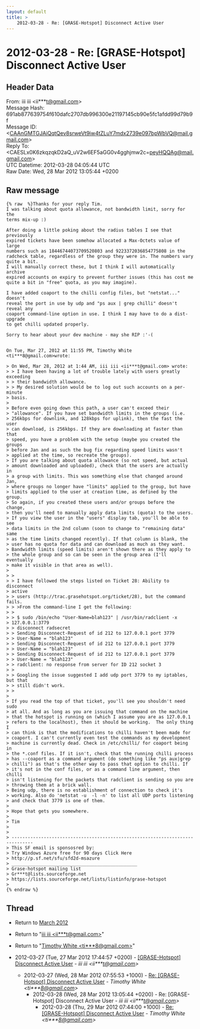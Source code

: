 ```yaml
---
layout: default
title: >
    2012-03-28 - Re: [GRASE-Hotspot] Disconnect Active User
---
```


# 2012-03-28 - Re: [GRASE-Hotspot] Disconnect Active User

## Header Data

From: iii iii \<ii***t@gmail.com\><br>
Message Hash: 691ab877639754f610dafc2707db996300e21197145cb90e5fc1afdd99d79b9f<br>
Message ID: \<CAAnGMTGJAiQqtQev8srweVt9iw4tZLuY7mdx2739e097bpWbVQ@mail.gmail.com\><br>
Reply To: \<CAESLx0K6zkqzqkD2aQ_uV2w6EF5aGG0v4gghjmw2c=peyHQQAg@mail.gmail.com\><br>
UTC Datetime: 2012-03-28 04:05:44 UTC<br>
Raw Date: Wed, 28 Mar 2012 13:05:44 +0200<br>

## Raw message

```
{% raw  %}Thanks for your reply Tim.
I was talking about quota allowance, not bandwidth limit, sorry for the
terms mix-up :)

After doing a little poking about the radius tables I see that previously
expired tickets have been somehow allocated a Max-Octets value of large
numbers such as 18446744073709520803 and 9223372036854775808 in the
radcheck table, regardless of the group they were in. The numbers vary
quite a bit.
I will manually correct these, but I think I will automatically archive
expired accounts on expiry to prevent further issues (this has cost me
quite a bit in "free" quota, as you may imagine).

I have added coaport to the chilli config files, but "netstat..." doesn't
reveal the port in use by udp and "ps aux | grep chilli" doesn't reveal any
coaport command-line option in use. I think I may have to do a dist-upgrade
to get chilli updated properly.

Sorry to hear about your dev machine - may she RIP :'-(


On Tue, Mar 27, 2012 at 11:55 PM, Timothy White <ti***8@gmail.com>wrote:

> On Wed, Mar 28, 2012 at 1:44 AM, iii iii <ii***t@gmail.com> wrote:
> > I have been having a lot of trouble lately with users greatly exceeding
> > their bandwidth allowance.
> > My desired solution would be to log out such accounts on a per-minute
> basis.
>
> Before even going down this path, a user can't exceed their
> "allowance". If you have set bandwidth limits in the groups (i.e.
> 256kbps for downlink, and 128kbps for uplink), then the fast the user
> can download, is 256kbps. If they are downloading at faster than that
> speed, you have a problem with the setup (maybe you created the groups
> before Jan and as such the bug fix regarding speed limits wasn't
> applied at the time, so recreate the groups).
> If you are talking about quota allowance (so not speed, but actual
> amount downloaded and uploaded), check that the users are actually in
> a group with limits. This was something else that changed around Jan,
> where groups no longer have "limits" applied to the group, but have
> limits applied to the user at creation time, as defined by the group.
> So again, if you created these users and/or groups before the change,
> then you'll need to manually apply data limits (quota) to the users.
> If you view the user in the "users" display tab, you'll be able to see
> data limits in the 2nd column (soon to change to "remaining data" same
> as the time limits changed recently). If that column is blank, the
> user has no quota for data and can download as much as they want.
> Bandwidth limits (speed limits) aren't shown there as they apply to
> the whole group and so can be seen in the group area (I'll eventually
> make it visible in that area as well).
>
> >
> > I have followed the steps listed on Ticket 28: Ability to disconnect
> active
> > users (http://trac.grasehotspot.org/ticket/28), but the command fails.
> > >From the command-line I get the following:
> >
> > $ sudo /bin/echo "User-Name=blah123" | /usr/bin/radclient -x
> 127.0.0.1:3779
> > disconnect radsecret
> > Sending Disconnect-Request of id 212 to 127.0.0.1 port 3779
> > User-Name = "blah123"
> > Sending Disconnect-Request of id 212 to 127.0.0.1 port 3779
> > User-Name = "blah123"
> > Sending Disconnect-Request of id 212 to 127.0.0.1 port 3779
> > User-Name = "blah123"
> > radclient: no response from server for ID 212 socket 3
> >
> > Googling the issue suggested I add udp port 3779 to my iptables, but that
> > still didn't work.
> >
>
> If you read the top of that ticket, you'll see you shouldn't need sudo
> at all. And as long as you are issuing that command on the machine
> that the hotspot is running on (which I assume you are as 127.0.0.1
> refers to the localhost), then it should be working.  The only thing I
> can think is that the modifications to chilli haven't been made for
> coaport. I can't currently even test the commands as my development
> machine is currently dead. Check in /etc/chilli/ for coaport being in
> the *.conf files. If it isn't, check that the running chilli process
> has --coaport as a command argument (do something like "ps aux|grep
> chilli") as that's the other way to pass that option to chilli. If
> it's not in the conf files, or as a command line argument, then chilli
> isn't listening for the packets that radclient is sending so you are
> throwing them at a brick wall.
> Being udp, there is no establishment of connection to check it's
> working. Also do 'netstat -u  -l -n' to list all UDP ports listening
> and check that 3779 is one of them.
>
> Hope that gets you somewhere.
>
> Tim
>
>
> ------------------------------------------------------------------------------
> This SF email is sponsosred by:
> Try Windows Azure free for 90 days Click Here
> http://p.sf.net/sfu/sfd2d-msazure
> _______________________________________________
> Grase-hotspot mailing list
> Gr***t@lists.sourceforge.net
> https://lists.sourceforge.net/lists/listinfo/grase-hotspot
>
{% endraw %}
```

## Thread

+ Return to [March 2012](/archive/2012/03)

+ Return to "[iii iii <ii***t<span>@</span>gmail.com>](/authors/ii___t_at_gmail_com)"
+ Return to "[Timothy White <ti***8<span>@</span>gmail.com>](/authors/ti___8_at_gmail_com)"

+ 2012-03-27 (Tue, 27 Mar 2012 17:44:57 +0200) - [[GRASE-Hotspot] Disconnect Active User](/archive/2012/03/f92333a64c7ec83b049613eae633c1e505721ae69a5185fc5d7d15a6da864eaf) - _iii iii \<ii***t@gmail.com\>_
  + 2012-03-27 (Wed, 28 Mar 2012 07:55:53 +1000) - [Re: [GRASE-Hotspot] Disconnect Active User](/archive/2012/03/9a658442d48c0558164dc90cbe8fe58f67c3d00794ff307325a9ad06de7a0045) - _Timothy White \<ti***8@gmail.com\>_
    + 2012-03-28 (Wed, 28 Mar 2012 13:05:44 +0200) - Re: [GRASE-Hotspot] Disconnect Active User - _iii iii \<ii***t@gmail.com\>_
      + 2012-03-28 (Thu, 29 Mar 2012 07:44:00 +1000) - [Re: [GRASE-Hotspot] Disconnect Active User](/archive/2012/03/c60b96ddfef098460e4ea706ed7c7c8f0906da9fedf4bfcc36f3db9021cfb852) - _Timothy White \<ti***8@gmail.com\>_

